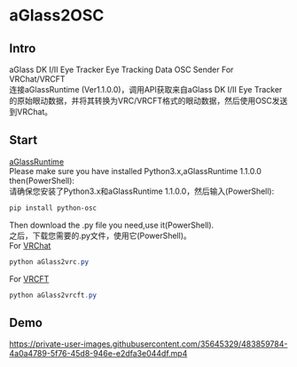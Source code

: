 # aGlass2OSC

## Intro
aGlass DK I/II Eye Tracker Eye Tracking Data OSC Sender For VRChat/VRCFT   
连接aGlassRuntime (Ver1.1.0.0)，调用API获取来自aGlass DK I/II Eye Tracker的原始眼动数据，并将其转换为VRC/VRCFT格式的眼动数据，然后使用OSC发送到VRChat。   

## Start
[aGlassRuntime](https://www.7invensun.com/filedownload/179638)   
Please make sure you have installed Python3.x,aGlassRuntime 1.1.0.0 then(PowerShell):   
请确保您安装了Python3.x和aGlassRuntime 1.1.0.0，然后输入(PowerShell):   
```PowerShell
pip install python-osc
```
Then download the .py file you need,use it(PowerShell).   
之后，下载您需要的.py文件，使用它(PowerShell)。   
For [VRChat](https://docs.vrchat.com/docs/osc-eye-tracking)
```PowerShell
python aGlass2vrc.py
```
For [VRCFT](https://docs.vrcft.io/docs/tutorial-avatars/tutorial-avatars-extras/parameters)
```PowerShell
python aGlass2vrcft.py
```

## Demo
https://private-user-images.githubusercontent.com/35645329/483859784-4a0a4789-5f76-45d8-946e-e2dfa3e044df.mp4
